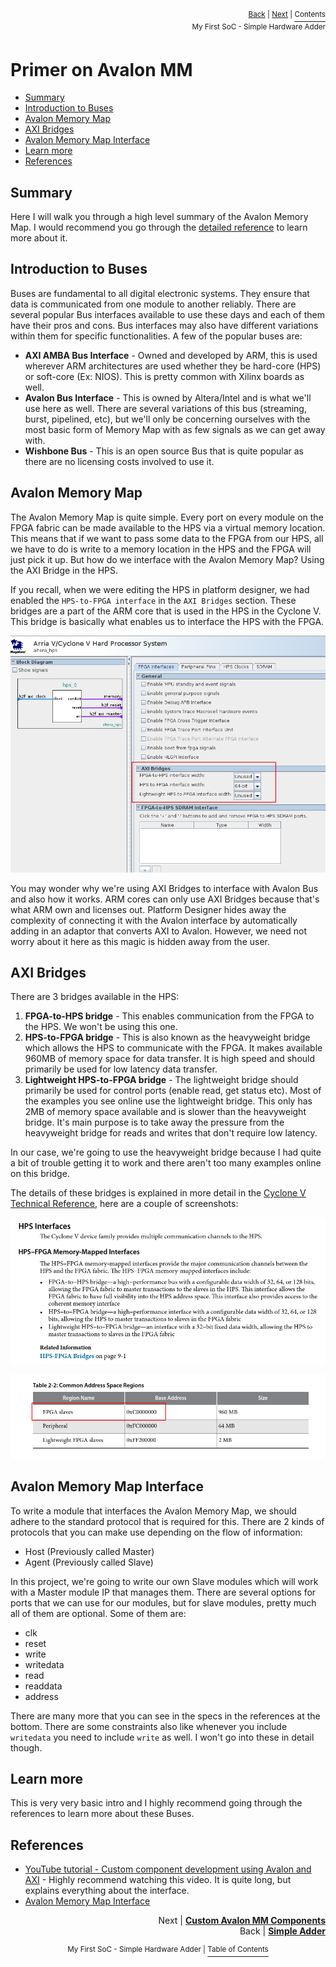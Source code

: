 <p align="right"><sup><a href="Simple-Hardware-Adder_-The-Adder.md">Back</a> | <a href="Simple-Hardware-Adder_-Custom-Avalon-MM-Components.md">Next</a> | </sup><a href="../README.md#my-first-soc---simple-hardware-adder"><sup>Contents</sup></a>
<br/>
<sup>My First SoC - Simple Hardware Adder</sup></p>

# Primer on Avalon MM

<!-- START doctoc generated TOC please keep comment here to allow auto update -->
<!-- DON'T EDIT THIS SECTION, INSTEAD RE-RUN doctoc TO UPDATE -->

- [Summary](#summary)
- [Introduction to Buses](#introduction-to-buses)
- [Avalon Memory Map](#avalon-memory-map)
- [AXI Bridges](#axi-bridges)
- [Avalon Memory Map Interface](#avalon-memory-map-interface)
- [Learn more](#learn-more)
- [References](#references)

<!-- END doctoc generated TOC please keep comment here to allow auto update -->

## Summary

Here I will walk you through a high level summary of the Avalon Memory Map. I would recommend you go through the [detailed reference](https://www.intel.com/content/dam/www/programmable/us/en/pdfs/literature/manual/mnl_avalon_spec.pdf) to learn more about it.

## Introduction to Buses

Buses are fundamental to all digital electronic systems. They ensure that data is communicated from one module to another reliably. There are several popular Bus interfaces available to use these days and each of them have their pros and cons. Bus interfaces may also have different variations within them for specific functionalities. A few of the popular buses are:

- **AXI AMBA Bus Interface** - Owned and developed by ARM, this is used wherever ARM architectures are used whether they be hard-core (HPS) or soft-core (Ex: NIOS). This is pretty common with Xilinx boards as well.
- **Avalon Bus Interface** - This is owned by Altera/Intel and is what we'll use here as well. There are several variations of this bus (streaming, burst, pipelined, etc), but we'll only be concerning ourselves with the most basic form of Memory Map with as few signals as we can get away with.
- **Wishbone Bus** - This is an open source Bus that is quite popular as there are no licensing costs involved to use it.

## Avalon Memory Map

The Avalon Memory Map is quite simple. Every port on every module on the FPGA fabric can be made available to the HPS via a virtual memory location. This means that if we want to pass some data to the FPGA from our HPS, all we have to do is write to a memory location in the HPS and the FPGA will just pick it up. But how do we interface with the Avalon Memory Map? Using the AXI Bridge in the HPS.

If you recall, when we were editing the HPS in platform designer, we had enabled the `HPS-to-FPGA interface` in the `AXI Bridges` section. These bridges are a part of the ARM core that is used in the HPS in the Cyclone V. This bridge is basically what enables us to interface the HPS with the FPGA.

![](images/hps_bridges.png)

You may wonder why we're using AXI Bridges to interface with Avalon Bus and also how it works. ARM cores can only use AXI Bridges because that's what ARM own and licenses out. Platform Designer hides away the complexity of connecting it with the Avalon interface by automatically adding in an adaptor that converts AXI to Avalon. However, we need not worry about it here as this magic is hidden away from the user.

## AXI Bridges

There are 3 bridges available in the HPS:

1. **FPGA-to-HPS bridge** - This enables communication from the FPGA to the HPS. We won't be using this one.
2. **HPS-to-FPGA bridge** - This is also known as the heavyweight bridge which allows the HPS to communicate with the FPGA. It makes available 960MB of memory space for data transfer. It is high speed and should primarily be used for low latency data transfer.
3. **Lightweight HPS-to-FPGA bridge** - The lightweight bridge should primarily be used for control ports (enable read, get status etc). Most of the examples you see online use the lightweight bridge. This only has 2MB of memory space available and is slower than the heavyweight bridge. It's main purpose is to take away the pressure from the heavyweight bridge for reads and writes that don't require low latency.

In our case, we're going to use the heavyweight bridge because I had quite a bit of trouble getting it to work and there aren't too many examples online on this bridge.

The details of these bridges is explained in more detail in the [Cyclone V Technical Reference](https://www.intel.com/content/dam/www/programmable/us/en/pdfs/literature/hb/cyclone-v/cv_54001.pdf), here are a couple of screenshots:

![](images/primer_1.png)

![](images/software_1.png)

## Avalon Memory Map Interface

To write a module that interfaces the Avalon Memory Map, we should adhere to the standard protocol that is required for this. There are 2 kinds of protocols that you can make use depending on the flow of information:

- Host (Previously called Master)
- Agent (Previously called Slave)

In this project, we're going to write our own Slave modules which will work with a Master module IP that manages them. There are several options for ports that we can use for our modules, but for slave modules, pretty much all of them are optional. Some of them are:

- clk
- reset
- write
- writedata
- read
- readdata
- address

There are many more that you can see in the specs in the references at the bottom. There are some constraints also like whenever you include `writedata` you need to include `write` as well. I won't go into these in detail though.

## Learn more

This is very very basic intro and I highly recommend going through the references to learn more about these Buses.

## References

- [YouTube tutorial - Custom component development using Avalon and AXI](https://www.youtube.com/watch?v=Vw2_1pqa2h0) - Highly recommend watching this video. It is quite long, but explains everything about the interface.
- [Avalon Memory Map Interface](https://www.intel.com/content/dam/www/programmable/us/en/pdfs/literature/manual/mnl_avalon_spec.pdf)

<p align="right">Next | <b><a href="Simple-Hardware-Adder_-Custom-Avalon-MM-Components.md">Custom Avalon MM Components</a></b>
<br/>
Back | <b><a href="Simple-Hardware-Adder_-The-Adder.md">Simple Adder</a></p>
</b><p align="center"><sup>My First SoC - Simple Hardware Adder | </sup><a href="../README.md#my-first-soc---simple-hardware-adder"><sup>Table of Contents</sup></a></p>
